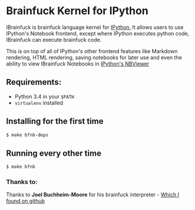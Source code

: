# Brainfuck Kernel for IPython

IBrainfuck is brainfuck language kernel for [IPython.](http://ipython.org) It
allows users to use IPython's Notebook frontend, except where IPython executes
python code, IBrainfuck can execute brainfuck code.

This is on top of all of IPython's other frontend features like Markdown
rendering, HTML rendering, saving notebooks for later use and even the ability
to view IBrainfuck Notebooks in [IPython's NBViewer](http://nbviewer.ipython.org/)

## Requirements:

* Python 3.4 in your ``$PATH``
* ``virtualenv`` installed

## Installing for the first time

```bash
$ make bfnb-deps
```

## Running every other time
```bash
$ make bfnb
```


### Thanks to:
Thanks to **Joel Buchheim-Moore** for his brainfuck interpreter - [Which I found on github](https://github.com/joelbm24/brainy/blob/master/lib/bfinter.py)


